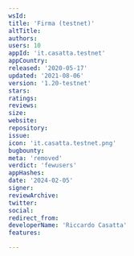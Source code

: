 ```yaml
---
wsId: 
title: 'Firma (testnet)'
altTitle: 
authors: 
users: 10
appId: 'it.casatta.testnet'
appCountry: 
released: '2020-05-17'
updated: '2021-08-06'
version: '1.20-testnet'
stars: 
ratings: 
reviews: 
size: 
website: 
repository: 
issue: 
icon: 'it.casatta.testnet.png'
bugbounty: 
meta: 'removed'
verdict: 'fewusers'
appHashes: 
date: '2024-02-05'
signer: 
reviewArchive: 
twitter: 
social: 
redirect_from: 
developerName: 'Riccardo Casatta'
features: 

---
```


